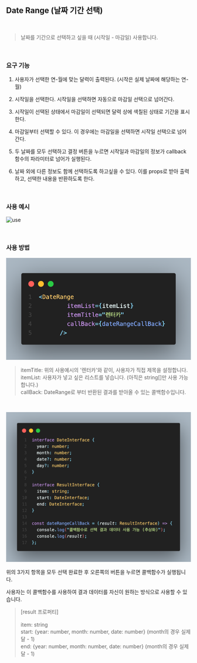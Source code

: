 ## Date Range (날짜 기간 선택)

<br>

> 날짜를 기간으로 선택하고 싶을 때 (시작일 - 마감일) 사용합니다.

<br>

### 요구 기능

1. 사용자가 선택한 연-월에 맞는 달력이 출력된다. (시작은 실제 날짜에 해당하는 연-월)

2. 시작일을 선택한다. 시작일을 선택하면 자동으로 마감일 선택으로 넘어간다.

3. 시작일이 선택된 상태에서 마감일이 선택되면 달력 상에 색칠된 상태로 기간을 표시한다.

4. 마감일부터 선택할 수 있다. 이 경우에는 마감일을 선택하면 시작일 선택으로 넘어간다.

5. 두 날짜를 모두 선택하고 결정 버튼을 누르면 시작일과 마감일의 정보가 callback 함수의 파라미터로 넘어가 실행된다.

6. 날짜 외에 다른 정보도 함께 선택하도록 하고싶을 수 있다. 이를 props로 받아 출력하고, 선택한 내용을 반환하도록 한다.

<br>

### 사용 예시

![use](./public/images/dateRangeUse.webp)

<br>

### 사용 방법

![image](./public/images/dateRange1.png)

> itemTitle: 위의 사용예시의 '렌터카'와 같이, 사용자가 직접 제목을 설정합니다.<br>
> itemList: 사용자가 넣고 싶은 리스트를 넣습니다. (아직은 string[]만 사용 가능합니다.)<br>
> callBack: DateRange로 부터 반환된 결과를 받아올 수 있는 콜백함수입니다.

<br>

![image](./public/images/dateRange2.png)

위의 3가지 항목을 모두 선택 완료한 후 오른쪽의 버튼을 누르면 콜백함수가 실행됩니다.

사용자는 이 콜백함수를 사용하여 결과 데이터를 자신이 원하는 방식으로 사용할 수 있습니다.

> [result 프로퍼티]<br><br>
> item: string<br>
> start: {year: number, month: number, date: number} (month의 경우 실제 달 - 1)<br>
> end: {year: number, month: number, date: number} (month의 경우 실제 달 - 1)
